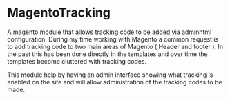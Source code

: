 MagentoTracking
===============

A magento module that allows tracking code to be added via adminhtml configuration. During my time working with Magento
a common request is to add tracking code to two main areas of Magento ( Header and footer ). In the past this has been done
directly in the templates and over time the templates become cluttered with tracking codes.

This module help by having an admin interface showing what tracking is enabled on the site and will allow administration
of the tracking codes to be made. 
